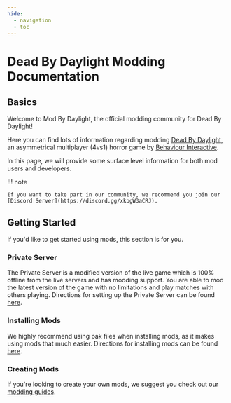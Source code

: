```yaml
---
hide:
  - navigation
  - toc
---
```


# Dead By Daylight Modding Documentation

## Basics

Welcome to Mod By Daylight, the official modding community for Dead By Daylight!

Here you can find lots of information regarding modding [Dead By Daylight](https://deadbydaylight.com/), an asymmetrical multiplayer (4vs1) horror game by [Behaviour Interactive](https://www.bhvr.com/).

In this page, we will provide some surface level information for both mod users and developers.

!!! note

    If you want to take part in our community, we recommend you join our [Discord Server](https://discord.gg/xkbgW3aCRJ).

## Getting Started

If you'd like to get started using mods, this section is for you.

### Private Server

The Private Server is a modified version of the live game which is 100% offline from the live servers and has modding support. You are able to mod the latest version of the game with no limitations and play matches with others playing. Directions for setting up the Private Server can be found [here](PrivateServer/index.md).

### Installing Mods

We highly recommend using pak files when installing mods, as it makes using mods that much easier. Directions for installing mods can be found [here](PrivateServer/ModInstallation.md).

### Creating Mods

If you're looking to create your own mods, we suggest you check out our [modding guides](Development/).